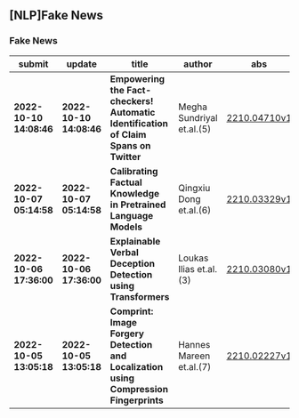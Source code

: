 ## [NLP]Fake News 

### Fake News

| submit | update | title | author | abs | PDF | code | cates | journal |
|---|---|---|---|---|---|---|---|---|
|**2022-10-10 14:08:46**|**2022-10-10 14:08:46**|**Empowering the Fact-checkers! Automatic Identification of Claim Spans on   Twitter**|Megha Sundriyal et.al.(5)|[2210.04710v1](http://arxiv.org/abs/2210.04710v1)|[gotoRead](http://arxiv.org/pdf/2210.04710v1)|**[link](https://github.com/lcs2-iiitd/daberta-emnlp-2022)**|cs.CL|null|
|**2022-10-07 05:14:58**|**2022-10-07 05:14:58**|**Calibrating Factual Knowledge in Pretrained Language Models**|Qingxiu Dong et.al.(6)|[2210.03329v1](http://arxiv.org/abs/2210.03329v1)|[gotoRead](http://arxiv.org/pdf/2210.03329v1)|**[link](https://github.com/dqxiu/calinet)**|cs.CL|null|
|**2022-10-06 17:36:00**|**2022-10-06 17:36:00**|**Explainable Verbal Deception Detection using Transformers**|Loukas Ilias et.al.(3)|[2210.03080v1](http://arxiv.org/abs/2210.03080v1)|[gotoRead](http://arxiv.org/pdf/2210.03080v1)|null|cs.CL|null|
|**2022-10-05 13:05:18**|**2022-10-05 13:05:18**|**Comprint: Image Forgery Detection and Localization using Compression   Fingerprints**|Hannes Mareen et.al.(7)|[2210.02227v1](http://arxiv.org/abs/2210.02227v1)|[gotoRead](http://arxiv.org/pdf/2210.02227v1)|**[link](https://github.com/idlabmedia/comprint)**|cs.CV, cs.AI, cs.MM|null|
